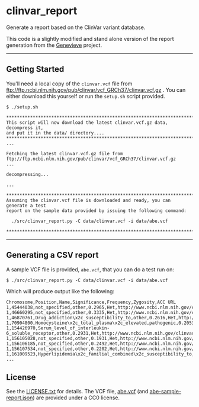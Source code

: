 clinvar_report
===

Generate a report based on the ClinVar variant database.

This code is a slightly modified and stand alone version of the report generation from the [Genevieve](https://github.com/PersonalGenomesOrg/genevieve) project.

---

Getting Started
----

You'll need a local copy of the `clinvar.vcf` file from ftp://ftp.ncbi.nlm.nih.gov/pub/clinvar/vcf_GRCh37/clinvar.vcf.gz .
You can either download this yourself or run the `setup.sh` script provided.

```
$ ./setup.sh

********************************************************************************
This script will now download the latest clinvar.vcf.gz data, decompress it,
and put it in the data/ directory....
********************************************************************************
...

Fetching the latest clinvar.vcf.gz file from ftp://ftp.ncbi.nlm.nih.gov/pub/clinvar/vcf_GRCh37/clinvar.vcf.gz
...

decompressing...

...

********************************************************************************
Assuming the clinvar.vcf file is downloaded and ready, you can generate a test
report on the sample data provided by issuing the following command:

  ./src/clinvar_report.py -C data/clinvar.vcf -i data/abe.vcf

********************************************************************************

```

---

Generating a CSV report
----

A sample VCF file is provided, `abe.vcf`, that you can do a test run on:

```
$ ./src/clinvar_report.py -C data/clinvar.vcf -i data/abe.vcf
```

Which will produce output like the following:

```
Chromosome,Position,Name,Significance,Frequency,Zygosity,ACC URL
1,45444038,not_specified,other,0.2965,Het,http://www.ncbi.nlm.nih.gov/clinvar/RCV000081999.4
1,46660295,not_specified,other,0.3335,Het,http://www.ncbi.nlm.nih.gov/clinvar/RCV000081805.4
1,46870761,Drug_addiction\x2c_susceptibility_to,other,0.2616,Het,http://www.ncbi.nlm.nih.gov/clinvar/RCV000007116.2
1,70904800,Homocysteine\x2c_total_plasma\x2c_elevated,pathogenic,0.2053,Het,http://www.ncbi.nlm.nih.gov/clinvar/RCV000003075.1
1,154426970,Serum_level_of_interleukin-6_soluble_receptor,other,0.2931,Het,http://www.ncbi.nlm.nih.gov/clinvar/RCV000015767.1
1,156105028,not_specified,other,0.1931,Het,http://www.ncbi.nlm.nih.gov/clinvar/RCV000041374.5
1,156106185,not_specified,other,0.2492,Het,http://www.ncbi.nlm.nih.gov/clinvar/RCV000041315.5
1,156107534,not_specified,other,0.2202,Het,http://www.ncbi.nlm.nih.gov/clinvar/RCV000041327.4
1,161009523,Hyperlipidemia\x2c_familial_combined\x2c_susceptibility_to,other,0.1703,Het,http://www.ncbi.nlm.nih.gov/clinvar/RCV000013088.1
...
```

License 
---

See the [LICENSE.txt](LICENSE.TXT) for details.  The VCF file, [abe.vcf](data/abe.vcf) (and [abe-sample-report.json](data/abe-sample-report.json)) are provided under a CC0 license.

